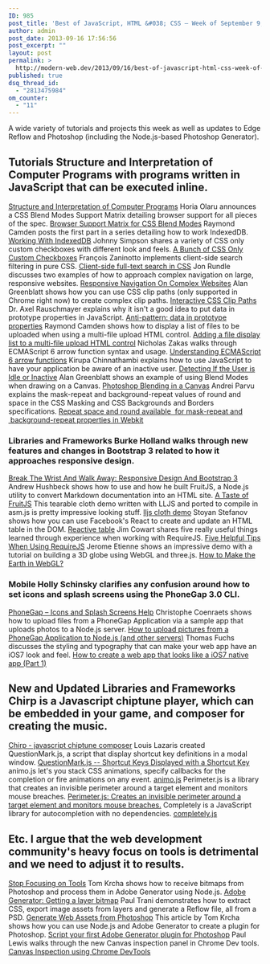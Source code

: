 ```yaml
---
ID: 985
post_title: 'Best of JavaScript, HTML &#038; CSS – Week of September 9, 2013'
author: admin
post_date: 2013-09-16 17:56:56
post_excerpt: ""
layout: post
permalink: >
  http://modern-web.dev/2013/09/16/best-of-javascript-html-css-week-of-september-9-2013/
published: true
dsq_thread_id:
  - "2813475984"
om_counter:
  - "11"
---
```

A wide variety of tutorials and projects this week as well as updates to Edge Reflow and Photoshop (including the Node.js-based Photoshop Generator). 
## Tutorials Structure and Interpretation of Computer Programs with programs written in JavaScript that can be executed inline. 

[Structure and Interpretation of Computer Programs][1] Horia Olaru announces a CSS Blend Modes Support Matrix detailing browser support for all pieces of the spec. [Browser Support Matrix for CSS Blend Modes][2] Raymond Camden posts the first part in a series detailing how to work IndexedDB. [Working With IndexedDB][3] Johnny Simpson shares a variety of CSS only custom checkboxes with different look and feels. [A Bunch of CSS Only Custom Checkboxes][4] François Zaninotto implements client-side search filtering in pure CSS. [Client-side full-text search in CSS][5] Jon Rundle discusses two examples of how to approach complex navigation on large, responsive websites. [Responsive Navigation On Complex Websites][6] Alan Greenblatt shows how you can use CSS clip paths (only supported in Chrome right now) to create complex clip paths. [Interactive CSS Clip Paths][7] Dr. Axel Rauschmayer explains why it isn't a good idea to put data in prototype properties in JavaScript. [Anti-pattern: data in prototype properties][8] Raymond Camden shows how to display a list of files to be uploaded when using a multi-file upload HTML control. [Adding a file display list to a multi-file upload HTML control][9] Nicholas Zakas walks through ECMAScript 6 arrow function syntax and usage. [Understanding ECMAScript 6 arrow functions][10] Kirupa Chinnathambi explains how to use JavaScript to have your application be aware of an inactive user. [Detecting If the User is Idle or Inactive][11] Alan Greenblatt shows an example of using Blend Modes when drawing on a Canvas. [Photoshop Blending in a Canvas][12] Andrei Parvu explains the mask-repeat and background-repeat values of round and space in the CSS Masking and CSS Backgrounds and Borders specifications. [Repeat space and round available  for mask-repeat and  background-repeat properties in Webkit][13] 
### Libraries and Frameworks Burke Holland walks through new features and changes in Bootstrap 3 related to how it approaches responsive design. 

[Break The Wrist And Walk Away: Responsive Design And Bootstrap 3][14] Andrew Hushbeck shows how to use and how he built FruitJS, a Node.js utility to convert Markdown documentation into an HTML site. [A Taste of FruitJS][15] This tearable cloth demo written with LLJS and ported to compile in asm.js is pretty impressive looking stuff. [lljs cloth demo][16] Stoyan Stefanov shows how you can use Facebook's React to create and update an HTML table in the DOM. [Reactive table][17] Jim Cowart shares five really useful things learned through experience when working with RequireJS. [Five Helpful Tips When Using RequireJS][18] Jerome Etienne shows an impressive demo with a tutorial on building a 3D globe using WebGL and three.js. [How to Make the Earth in WebGL?][19] 
### Mobile Holly Schinsky clarifies any confusion around how to set icons and splash screens using the PhoneGap 3.0 CLI. 

[PhoneGap – Icons and Splash Screens Help][20] Christophe Coenraets shows how to upload files from a PhoneGap Application via a sample app that uploads photos to a Node.js server. [How to upload pictures from a PhoneGap Application to Node.js (and other servers)][21] Thomas Fuchs discusses the styling and typography that can make your web app have an iOS7 look and feel. [How to create a web app that looks like a iOS7 native app (Part 1)][22] 
## New and Updated Libraries and Frameworks Chirp is a Javascript chiptune player, which can be embedded in your game, and composer for creating the music. 

[Chirp - javascript chiptune composer][23] Louis Lazaris created QuestionMark.js, a script that display shortcut key definitions in a modal window. [QuestionMark.js -- Shortcut Keys Displayed with a Shortcut Key][24] animo.js let's you stack CSS animations, specify callbacks for the completion or fire animations on any event. [animo.js][25] Perimeter.js is a library that creates an invisible perimeter around a target element and monitors mouse breaches. [Perimeter.js: Creates an invisible perimeter around a target element and monitors mouse breaches.][26] Completely is a JavaScript library for autocompletion with no dependencies. [completely.js][27] 
## Etc. I argue that the web development community's heavy focus on tools is detrimental and we need to adjust it to results. 

[Stop Focusing on Tools][28] Tom Krcha shows how to receive bitmaps from Photoshop and process them in Adobe Generator using Node.js. [Adobe Generator: Getting a layer bitmap][29] Paul Trani demonstrates how to extract CSS, export image assets from layers and generate a Reflow file, all from a PSD. [Generate Web Assets from Photoshop][30] This article by Tom Krcha shows how you can use Node.js and Adobe Generator to create a plugin for Photoshop. [Script your first Adobe Generator plugin for Photoshop][31] Paul Lewis walks through the new Canvas inspection panel in Chrome Dev tools. [Canvas Inspection using Chrome DevTools][32]

 [1]: http://bit.ly/165a1eS
 [2]: http://blogs.adobe.com/webplatform/2013/09/12/browser-support-matrix-for-css-blending/
 [3]: http://bit.ly/19PtHHE
 [4]: http://bit.ly/17sT95E
 [5]: http://bit.ly/1e2yqdY
 [6]: http://bit.ly/17pNRYG
 [7]: http://bit.ly/17Zj3dV
 [8]: http://bit.ly/1eejsCN
 [9]: http://bit.ly/17og2Hr
 [10]: http://bit.ly/19F3L1r
 [11]: http://www.kirupa.com/html5/detecting_if_the_user_is_idle_or_inactive.htm
 [12]: http://blattchat.com/2013/09/16/photoshop-blending-in-a-canvas/
 [13]: http://blogs.adobe.com/webplatform/2013/09/16/repeat-space-and-round-available-for-mask-repeat-and-background-repeat-properties-in-webkit/
 [14]: http://bit.ly/18nYGY3
 [15]: http://bit.ly/168qdw2
 [16]: http://bit.ly/15U5Edq
 [17]: http://bit.ly/1e1I9Bl
 [18]: http://bit.ly/1al3ZeU
 [19]: http://learningthreejs.com/blog/2013/09/16/how-to-make-the-earth-in-webgl/
 [20]: http://bit.ly/13Wr8D3
 [21]: http://bit.ly/1e1FI1D
 [22]: http://mir.aculo.us/2013/09/16/how-to-create-a-web-app-that-looks-like-a-ios7-native-app-part-1/
 [23]: http://bit.ly/18Q1teE
 [24]: http://bit.ly/13I1gdP
 [25]: http://bit.ly/15eF24r
 [26]: http://bit.ly/15eEV8L
 [27]: http://complete-ly.appspot.com/
 [28]: http://bit.ly/18nWLD2
 [29]: http://bit.ly/13XAX3p
 [30]: http://bit.ly/1dZqCd3
 [31]: http://bit.ly/17Wh36o
 [32]: http://www.html5rocks.com/en/tutorials/canvas/inspection/
